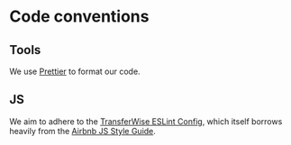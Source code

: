 # Code conventions

## Tools

We use [Prettier](https://prettier.io) to format our code.

## JS

We aim to adhere to the [TransferWise ESLint Config](https://github.com/transferwise/eslint-config), which itself borrows heavily from the [Airbnb JS Style Guide](https://github.com/airbnb/javascript).
